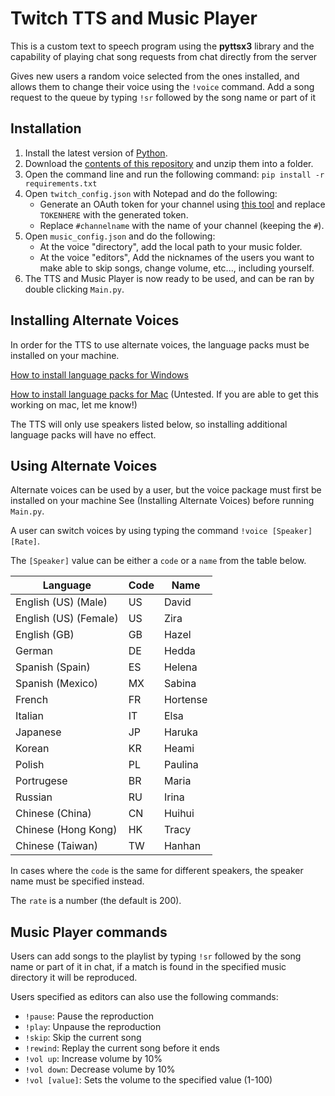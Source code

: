# Twitch TTS and Music Player

This is a custom text to speech program using the **pyttsx3** library and the capability of playing chat song requests from chat directly from the server

Gives new users a random voice selected from the ones installed, and allows them to change their voice using the `!voice` command. 
Add a song request to the queue by typing `!sr` followed by the song name or part of it

## Installation

1. Install the latest version of [Python](https://www.python.org/downloads/).
2. Download the [contents of this repository](https://github.com/Skyhawk33/TwitchTTS/archive/refs/heads/main.zip) and unzip them into a folder.
3. Open the command line and run the following command:
	`pip install -r requirements.txt`
4. Open `twitch_config.json` with Notepad and do the following:
	- Generate an OAuth token for your channel using [this tool](https://twitchapps.com/tmi/) and replace `TOKENHERE` with the generated token.
	- Replace `#channelname` with the name of your channel (keeping the `#`).
5. Open `music_config.json` and do the following:
	- At the voice "directory", add the local path to your music folder.
	- At the voice "editors", Add the nicknames of the users you want to make able to skip songs, change volume, etc..., including yourself.
6. The TTS and Music Player is now ready to be used, and can be ran by double clicking `Main.py`.

## Installing Alternate Voices

In order for the TTS to use alternate voices, the language packs must be installed on your machine.

[How to install language packs for Windows](https://support.microsoft.com/en-us/windows/language-packs-for-windows-a5094319-a92d-18de-5b53-1cfc697cfca8)

[How to install language packs for Mac](https://www.imore.com/how-add-new-languages-your-mac) (Untested. If you are able to get this working on mac, let me know!)

The TTS will only use speakers listed below, so installing additional language packs will have no effect.

## Using Alternate Voices

Alternate voices can be used by a user, but the voice package must first be installed on your machine See (Installing Alternate Voices) before running `Main.py`.

A user can switch voices by using typing the command `!voice [Speaker] [Rate]`.

The `[Speaker]` value can be either a `code` or a `name` from the table below.

|Language|Code|Name|
|---|---|---|
|English (US) (Male)|US|David|
|English (US) (Female)|US|Zira|
|English (GB)|GB|Hazel|
|German|DE|Hedda|
|Spanish (Spain)|ES|Helena|
|Spanish (Mexico)|MX|Sabina|
|French|FR|Hortense|
|Italian|IT|Elsa|
|Japanese|JP|Haruka|
|Korean|KR|Heami|
|Polish|PL|Paulina|
|Portrugese|BR|Maria|
|Russian|RU|Irina|
|Chinese (China)|CN|Huihui|
|Chinese (Hong Kong)|HK|Tracy|
|Chinese (Taiwan)|TW|Hanhan|

In cases where the `code` is the same for different speakers, the speaker name must be specified instead.

The `rate` is a number (the default is 200).


## Music Player commands
Users can add songs to the playlist by typing `!sr` followed by the song name or part of it in chat, if a match is found in the specified music directory it will be reproduced.

Users specified as editors can also use the following commands:
- `!pause`: Pause the reproduction
- `!play`: Unpause the reproduction
- `!skip`: Skip the current song
- `!rewind`: Replay the current song before it ends
- `!vol up`: Increase volume by 10%
- `!vol down`: Decrease volume by 10%
- `!vol [value]`: Sets the volume to the specified value (1-100)
